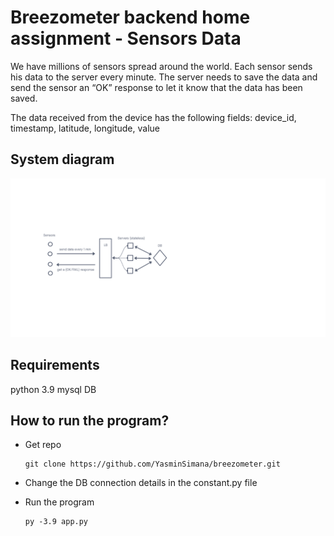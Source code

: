 # Breezometer backend home assignment - Sensors Data

We have millions of sensors spread around the world. Each sensor sends his data to the server
every minute. The server needs to save the data and send the sensor an “OK” response to let it
know that the data has been saved.

The data received from the device has the following fields:
device_id, timestamp, latitude, longitude, value

## System diagram

![diagram](https://github.com/YasminSimana/breezometer/blob/main/public/system_diagram.png?raw=true)

## Requirements

python 3.9
mysql DB

## How to run the program?

- Get repo

  ```
  git clone https://github.com/YasminSimana/breezometer.git
  ```

- Change the DB connection details in the constant.py file

- Run the program
  ```
  py -3.9 app.py
  ```
